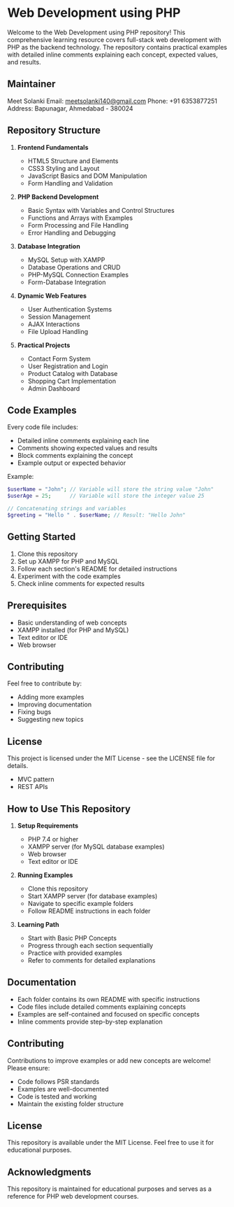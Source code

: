 # Web Development using PHP

Welcome to the Web Development using PHP repository! This comprehensive learning resource covers full-stack web development with PHP as the backend technology. The repository contains practical examples with detailed inline comments explaining each concept, expected values, and results.

## Maintainer

Meet Solanki
Email: meetsolanki140@gmail.com
Phone: +91 6353877251
Address: Bapunagar, Ahmedabad - 380024

## Repository Structure

1. **Frontend Fundamentals**
   - HTML5 Structure and Elements
   - CSS3 Styling and Layout
   - JavaScript Basics and DOM Manipulation
   - Form Handling and Validation

2. **PHP Backend Development**
   - Basic Syntax with Variables and Control Structures
   - Functions and Arrays with Examples
   - Form Processing and File Handling
   - Error Handling and Debugging

3. **Database Integration**
   - MySQL Setup with XAMPP
   - Database Operations and CRUD
   - PHP-MySQL Connection Examples
   - Form-Database Integration

4. **Dynamic Web Features**
   - User Authentication Systems
   - Session Management
   - AJAX Interactions
   - File Upload Handling

5. **Practical Projects**
   - Contact Form System
   - User Registration and Login
   - Product Catalog with Database
   - Shopping Cart Implementation
   - Admin Dashboard

## Code Examples

Every code file includes:
- Detailed inline comments explaining each line
- Comments showing expected values and results
- Block comments explaining the concept
- Example output or expected behavior

Example:
```php
$userName = "John"; // Variable will store the string value "John"
$userAge = 25;      // Variable will store the integer value 25

// Concatenating strings and variables
$greeting = "Hello " . $userName; // Result: "Hello John"
```

## Getting Started

1. Clone this repository
2. Set up XAMPP for PHP and MySQL
3. Follow each section's README for detailed instructions
4. Experiment with the code examples
5. Check inline comments for expected results

## Prerequisites

- Basic understanding of web concepts
- XAMPP installed (for PHP and MySQL)
- Text editor or IDE
- Web browser

## Contributing

Feel free to contribute by:
- Adding more examples
- Improving documentation
- Fixing bugs
- Suggesting new topics

## License

This project is licensed under the MIT License - see the LICENSE file for details.
   - MVC pattern
   - REST APIs

## How to Use This Repository

1. **Setup Requirements**
   - PHP 7.4 or higher
   - XAMPP server (for MySQL database examples)
   - Web browser
   - Text editor or IDE

2. **Running Examples**
   - Clone this repository
   - Start XAMPP server (for database examples)
   - Navigate to specific example folders
   - Follow README instructions in each folder

3. **Learning Path**
   - Start with Basic PHP Concepts
   - Progress through each section sequentially
   - Practice with provided examples
   - Refer to comments for detailed explanations

## Documentation

- Each folder contains its own README with specific instructions
- Code files include detailed comments explaining concepts
- Examples are self-contained and focused on specific concepts
- Inline comments provide step-by-step explanation

## Contributing

Contributions to improve examples or add new concepts are welcome! Please ensure:
- Code follows PSR standards
- Examples are well-documented
- Code is tested and working
- Maintain the existing folder structure

## License

This repository is available under the MIT License. Feel free to use it for educational purposes.

## Acknowledgments

This repository is maintained for educational purposes and serves as a reference for PHP web development courses.